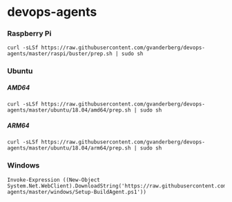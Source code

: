 # devops-agents

### Raspberry Pi
```
curl -sLSf https://raw.githubusercontent.com/gvanderberg/devops-agents/master/raspi/buster/prep.sh | sudo sh
```

### Ubuntu
##### AMD64
```
curl -sLSf https://raw.githubusercontent.com/gvanderberg/devops-agents/master/ubuntu/18.04/amd64/prep.sh | sudo sh
```
##### ARM64
```
curl -sLSf https://raw.githubusercontent.com/gvanderberg/devops-agents/master/ubuntu/18.04/arm64/prep.sh | sudo sh
```

### Windows
```
Invoke-Expression ((New-Object System.Net.WebClient).DownloadString('https://raw.githubusercontent.com/gvanderberg/devops-agents/master/windows/Setup-BuildAgent.ps1'))
```
